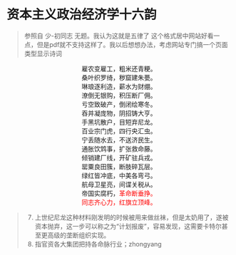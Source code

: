 # 资本主义政治经济学十六韵
> 参照自 少-初同志 无题。我认为这就是五律了 
> 这个格式居中网站好看一点，但是pdf就不支持这样了。我以后想想办法，考虑网站专门搞一个页面类型显示诗词

<center>
雇农变雇工，粗米还青粳。<br/>
桑叶织罗绮，秽窟建朱甍。<br/>
琳琅逐利造，薪水为财绷。<br/>
潦倒无银购，积压断厂佣。<br/>
亏空致破产，倒闭绘寒冬。<br/>
吞并凝庞物，阴招铸大亨。<br/>
手黑坑散户，目短弃尼龙。<br/>
百业宗门虎，四行央汇虫。<br/>
宁丢随水去，不送济民生。<br/>
通胀饮鸩事，扩张救命藤。<br/>
倾销建厂线，开矿驻兵戎。<br/>
罂粟良田簇，断肢碎瓦层。<br/>
绿红皆冲底，中美各弯弓。<br/>
航母卫星亮，间谍关税从。<br/>
帝国实腐朽，<font color="red">革命断垂挣。<br/>
同志齐心力，红旗立顶峰。</fong>
</center>

> 7. 上世纪尼龙这种材料刚发明的时候被用来做丝袜，但是太奶用了，遂被资本抛弃，这一步可以称之为“计划报废”，容易发现，这需要卡特尔甚至更高级的垄断组织实现。
> 8. 指官资各大集团把持各命脉行业；zhongyang
<!--stackedit_data:
eyJoaXN0b3J5IjpbLTE4NzQ3NDcxOTcsMTY4ODY4MjkyLC0xMT
AzMjQ4ODY1LDEwNTE1OTk0OTMsLTI1NDIyNjc5NCwtMjA5OTEy
Njg1OSwxMzc3ODA3NTI5LC0xMDgwOTI4MjYwLDQ3MzE3NzAzMS
wxNTUxMjc1NDkxLC0yMDk5MzkwMzMzLC0xMDA3MzkxOTc4LC0x
NDMwODE2MDU2LDEyMTQ0MDA3NTYsODY0MDY5MTU3LC0zNzg3Nz
Y1ODMsMTEzMjE5NTY1MCwtNTU2NzAyNDg4LDkwNTQ2MTI3LDE1
NzMxMzYwMDJdfQ==
-->